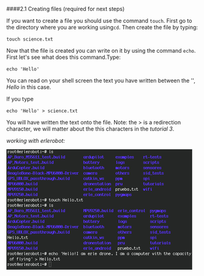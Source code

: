 ####2.1 Creating files (required for next steps)

If you want to create a file you should use the command `touch`. First go to the directory where you are working using`cd`. Then create the file by typing:
```
touch science.txt
```
Now that the file is created you can write on it by using the command `echo`. First let's see what does this command.Type:
```
echo 'Hello'
```
You can read on your shell screen the text you have written between the '', *Hello* in this case.

If you type
```
echo 'Hello' > science.txt
```
You will have written the text onto the file.
Note: the > is a redirection character, we will matter about the this characters in the *tutorial 3*.

*working with erlerobot:*

![img_1](img2/erle_1.jpg)
